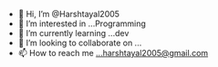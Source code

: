 - 👋 Hi, I’m @Harshtayal2005
- 👀 I’m interested in ...Programming
- 🌱 I’m currently learning ...dev
- 💞️ I’m looking to collaborate on ...
- 📫 How to reach me ...harshtayal2005@gmail.com

<!---
Harshtayal2005/Harshtayal2005 is a ✨ special ✨ repository because its `README.md` (this file) appears on your GitHub profile.
You can click the Preview link to take a look at your changes.
--->
